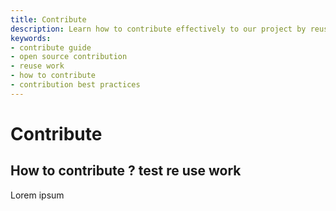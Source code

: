```yaml
---
title: Contribute
description: Learn how to contribute effectively to our project by reusing existing work and following best practices. This guide helps streamline your contributions. 
keywords:
- contribute guide
- open source contribution
- reuse work
- how to contribute
- contribution best practices
---
```

# Contribute

## How to contribute ?  test re use work

Lorem ipsum
